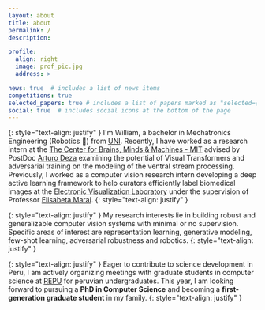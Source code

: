```yaml
---
layout: about
title: about
permalink: /
description: 

profile:
  align: right
  image: prof_pic.jpg
  address: >

news: true  # includes a list of news items
competitions: true
selected_papers: true # includes a list of papers marked as "selected={true}"
social: true  # includes social icons at the bottom of the page
---
```




<!--
{: style="text-align: justify" }
Hi, I am a bachelor in mechatronic engineering. Recently,  Previously, I completed my bachelor at [National University of Engineering - Peru](https://www.uni.edu.pe/) where I was advised by Prof.[Alberto Coronado](https://pe.linkedin.com/in/albertocoronado){:target="\_blank"}.
{: style="text-align: justify" }
-->
{: style="text-align: justify" }
I'm William, a bachelor in Mechatronics Engineering (Robotics 🤖) from [UNI](https://www.uni.edu.pe/). Recently, I have worked as a research intern at the [The Center for Brains, Minds & Machines - MIT](https://cbmm.mit.edu/) advised by PostDoc [Arturo Deza](http://arturodeza.wikidot.com/) examining the potential of Visual Transformers and adversarial training on the modeling of the ventral stream processing. Previously, I worked as a computer vision research intern developing a deep active learning framework to help curators efficiently label biomedical images at the [Electronic Visualization Laboratory](https://www.evl.uic.edu/)  under the supervision of Professor [Elisabeta Marai](https://cs.uic.edu/profiles/g-marai/).
{: style="text-align: justify" }


{: style="text-align: justify" }
My research interests lie in building robust and generalizable computer vision systems with minimal or no supervision. Specific areas of interest are representation learning, generative modeling, few-shot learning, adversarial robustness and robotics.
{: style="text-align: justify" }

{: style="text-align: justify" }
Eager to contribute to science development in Peru, I am actively organizing meetings with graduate students in computer science at [REPU](https://www.repuprogram.org/) for peruvian undergraduates. This year, I am looking forward to pursuing a **PhD in Computer Science**  and becoming a **first-generation graduate student** in my family.
{: style="text-align: justify" }


